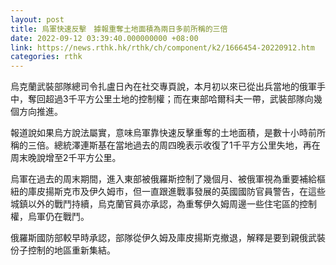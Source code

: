 ```yaml
---
layout: post
title: 烏軍快速反擊　據報重奪土地面積為兩日多前所稱的三倍
date: 2022-09-12 03:39:40.000000000 +08:00
link: https://news.rthk.hk/rthk/ch/component/k2/1666454-20220912.htm
categories: rthk
---
```


烏克蘭武裝部隊總司令扎盧日內在社交專頁說，本月初以來已從出兵當地的俄軍手中，奪回超過3千平方公里土地的控制權；而在東部哈爾科夫一帶，武裝部隊向幾個方向推進。

報道說如果烏方說法屬實，意味烏軍靠快速反擊重奪的土地面積，是數十小時前所稱的三倍。總統澤連斯基在當地過去的周四晚表示收復了1千平方公里失地，再在周末晚說增至2千平方公里。

烏軍在過去的周末期間，進入東部被俄羅斯控制了幾個月、被俄軍視為重要補給樞紐的庫皮揚斯克市及伊久姆市，但一直跟進戰事發展的英國國防官員警告，在這些城鎮以外的戰鬥持續，烏克蘭官員亦承認，為重奪伊久姆周邊一些住宅區的控制權，烏軍仍在戰鬥。

俄羅斯國防部較早時承認，部隊從伊久姆及庫皮揚斯克撤退，解釋是要到親俄武裝份子控制的地區重新集結。
